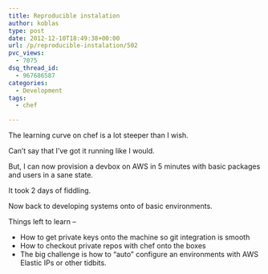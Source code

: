 ```yaml
---
title: Reproducible instalation
author: koblas
type: post
date: 2012-12-10T18:49:38+00:00
url: /p/reproducible-instalation/502
pvc_views:
  - 7075
dsq_thread_id:
  - 967686587
categories:
  - Development
tags:
  - chef

---
```

The learning curve on chef is a lot steeper than I wish.

Can&#8217;t say that I&#8217;ve got it running like I would.

But, I can now provision a devbox on AWS in 5 minutes with basic packages and users in a sane state.

It took 2 days of fiddling.

Now back to developing systems onto of basic environments.

Things left to learn &#8211;

* How to get private keys onto the machine so git integration is smooth
* How to checkout private repos with chef onto the boxes
* The big challenge is how to &#8220;auto&#8221; configure an environments with AWS Elastic IPs or other tidbits.
